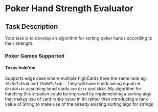# Poker Hand Strength Evaluator

## Task Description

Your task is to develop an algorithm for sorting poker hands according to their strength.

### Poker Games Supported

#### Texas hold'em

Supports edge case where multiple highCards have the same rank eg: `10c8s7s6h4d` and `10d8d7s6c4c` . They will have
hands being equal i.e `6h4d=6c4c`
assuming hand cards are `6c4c` and `6h4d`. My algorithm for handling this situation could be improved by implementing a
sorting algo that makes use of card ranks value in Int rather than introducing a rank value of String to make use of the
already existing sorting algo for strings  

